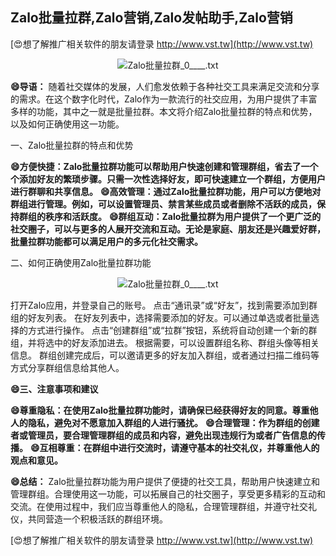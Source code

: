 ## **Zalo批量拉群,Zalo营销,Zalo发帖助手,Zalo营销**

[😍想了解推广相关软件的朋友请登录 http://www.vst.tw](http://www.vst.tw)

 <center><img src="https://vst.tw/MP4/tuiguang/png/0.png" alt="Zalo批量拉群_0____.txt"></center>

**😄导语：**
随着社交媒体的发展，人们愈发依赖于各种社交工具来满足交流和分享的需求。在这个数字化时代，Zalo作为一款流行的社交应用，为用户提供了丰富多样的功能，其中之一就是批量拉群。本文将介绍Zalo批量拉群的特点和优势，以及如何正确使用这一功能。

一、Zalo批量拉群的特点和优势

**😄方便快捷：Zalo批量拉群功能可以帮助用户快速创建和管理群组，省去了一个个添加好友的繁琐步骤。只需一次性选择好友，即可快速建立一个群组，方便用户进行群聊和共享信息。**
**😄高效管理：通过Zalo批量拉群功能，用户可以方便地对群组进行管理。例如，可以设置管理员、禁言某些成员或者删除不活跃的成员，保持群组的秩序和活跃度。**
**😄群组互动：Zalo批量拉群为用户提供了一个更广泛的社交圈子，可以与更多的人展开交流和互动。无论是家庭、朋友还是兴趣爱好群，批量拉群功能都可以满足用户的多元化社交需求。**

二、如何正确使用Zalo批量拉群功能

 <center><img src="https://vst.tw/MP4/tuiguang/png/8.png" alt="Zalo批量拉群_0____.txt"></center>

打开Zalo应用，并登录自己的账号。
点击“通讯录”或“好友”，找到需要添加到群组的好友列表。
在好友列表中，选择需要添加的好友。可以通过单选或者批量选择的方式进行操作。
点击“创建群组”或“拉群”按钮，系统将自动创建一个新的群组，并将选中的好友添加进去。
根据需要，可以设置群组名称、群组头像等相关信息。
群组创建完成后，可以邀请更多的好友加入群组，或者通过扫描二维码等方式分享群组信息给其他人。

**😄三、注意事项和建议**

**😄尊重隐私：在使用Zalo批量拉群功能时，请确保已经获得好友的同意。尊重他人的隐私，避免对不愿意加入群组的人进行骚扰。**
**😄合理管理：作为群组的创建者或管理员，要合理管理群组的成员和内容，避免出现违规行为或者广告信息的传播。**
**😄互相尊重：在群组中进行交流时，请遵守基本的社交礼仪，并尊重他人的观点和意见。**

**😄总结：**
Zalo批量拉群功能为用户提供了便捷的社交工具，帮助用户快速建立和管理群组。合理使用这一功能，可以拓展自己的社交圈子，享受更多精彩的互动和交流。在使用过程中，我们应当尊重他人的隐私，合理管理群组，并遵守社交礼仪，共同营造一个积极活跃的群组环境。

[😍想了解推广相关软件的朋友请登录 http://www.vst.tw](http://www.vst.tw)




